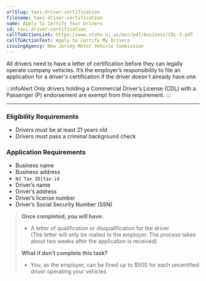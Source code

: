 ```yaml
---
urlSlug: taxi-driver-certification
filename: taxi-driver-certification
name: Apply to Certify Your Drivers
id: taxi-driver-certification
callToActionLink: https://www.state.nj.us/mvc/pdf/business/CDL-5.pdf
callToActionText: Apply to Certify My Drivers
issuingAgency: New Jersey Motor Vehicle Commission
---
```

All drivers need to have a letter of certification before they can legally operate company vehicles. It’s the employer’s responsibility to file an application for a driver's certification if the driver doesn't already have one.

:::infoAlert 
 Only drivers holding a Commercial Driver’s License (CDL) with a Passenger (P) endorsement are exempt from this requirement.
:::

- - -

### Eligibility Requirements

* Drivers must be at least 21 years old
* Drivers must pass a criminal background check

### Application Requirements

* Business name
* Business address
*  `NJ Tax ID|tax-id` 
* Driver’s name
* Driver’s address
* Driver’s license number
* Driver’s Social Security Number (SSN)

> **Once completed, you will have:**
>
> * A letter of qualification or disqualification for the driver\
>   (The letter will only be mailed to the employer. The process takes about two weeks after the application is received)
>
> **What if don’t complete this task?**
>
> * You, as the employer, can be fined up to $500 for each uncertified driver operating your vehicles